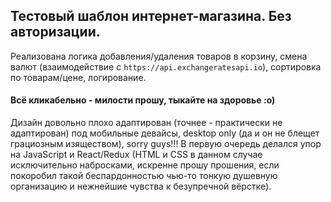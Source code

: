 ## Тестовый шаблон интернет-магазина. Без авторизации.

Реализована логика добавления/удаления товаров в корзину, смена валют (взаимодействие с ```https://api.exchangeratesapi.io```), сортировка по товарам/цене, логирование.

#### Всё кликабельно - милости прошу, тыкайте на здоровье :о)

Дизайн довольно плохо адаптирован (точнее - практически не адаптирован) под мобильные девайсы, desktop only (да и он не блещет грациозным изяществом), sorry guys!!!
В первую очередь делался упор на JavaScript и React/Redux (HTML и CSS в данном случае исключительно набросками, искренне прошу прошения, если покоробил такой беспардонностью чью-то тонкую душевную организацию и нежнейшие чувства к безупречной вёрстке).
